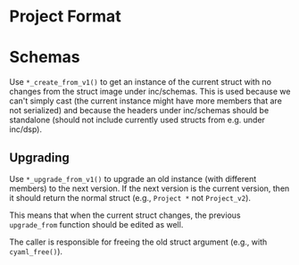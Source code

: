 Project Format
==============

# Schemas

Use `*_create_from_v1()` to get an instance of the current
struct with no changes from the struct image under inc/schemas.
This is used because we can't simply cast (the current instance
might have more members that are not serialized) and because
the headers under inc/schemas should be standalone (should not
include currently used structs from e.g. under inc/dsp).

## Upgrading
Use `*_upgrade_from_v1()` to upgrade an old instance (with
different members) to the next version. If the next version is
the current version, then it should return the normal struct
(e.g., `Project *` not `Project_v2`).

This means that when the
current struct changes, the previous `upgrade_from` function
should be edited as well.

The caller is responsible for freeing the old struct argument
(e.g., with `cyaml_free()`).
